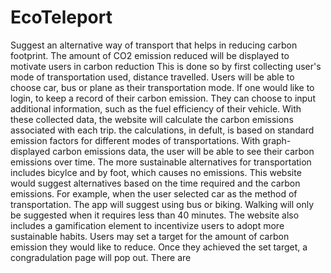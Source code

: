# EcoTeleport
Suggest an alternative way of transport that helps in reducing carbon footprint.
The amount of CO2 emission reduced will be displayed to motivate users in carbon reduction 
This is done so by first collecting user's mode of transportation used, distance travelled. Users will be able to choose car, bus or plane as their transportation mode.
If one would like to login, to keep a record of their carbon emission. They can choose to input additional information, such as the fuel efficiency of their vehicle.
With these collected data, the website will calculate the carbon emissions associated with each trip. the calculations, in defult, is based on standard emission factors for different modes of transportations.
With graph-displayed carbon emissions data, the user will be able to see their carbon emissions over time.
The more sustainable alternatives for transportation includes bicylce and by foot, which causes no emissions. This website would suggest alternatives based on the time required and the carbon emissions. For example, when the user selected car as the method of transportation. The app will suggest using bus or biking. Walking will only be suggested when it requires less than 40 minutes.
The website also includes a gamification element to incentivize users to adopt more sustainable habits. Users may set a target for the amount of carbon emission they would like to reduce. Once they achieved the set target, a congradulation page will pop out.
There are 
